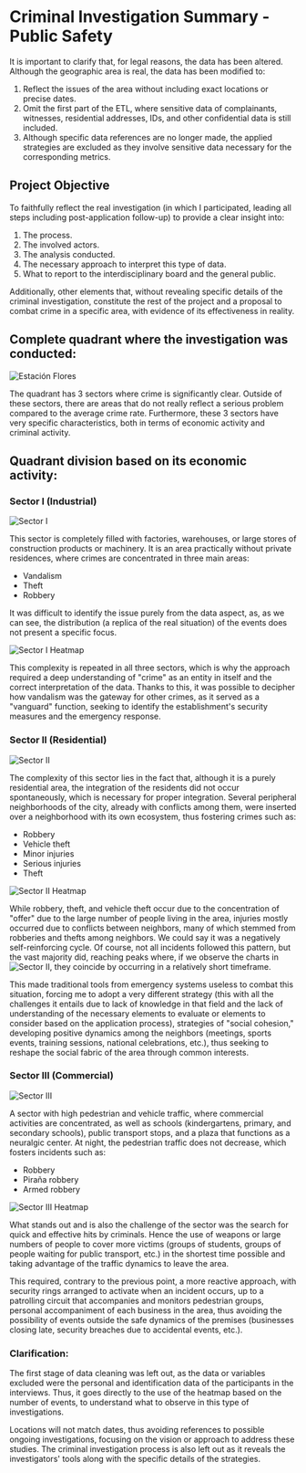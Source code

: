 # Criminal Investigation Summary - Public Safety

It is important to clarify that, for legal reasons, the data has been altered. Although the geographic area is real, the data has been modified to:

1. Reflect the issues of the area without including exact locations or precise dates.
2. Omit the first part of the ETL, where sensitive data of complainants, witnesses, residential addresses, IDs, and other confidential data is still included.
3. Although specific data references are no longer made, the applied strategies are excluded as they involve sensitive data necessary for the corresponding metrics.

## Project Objective

To faithfully reflect the real investigation (in which I participated, leading all steps including post-application follow-up) to provide a clear insight into:

1. The process.
2. The involved actors.
3. The analysis conducted.
4. The necessary approach to interpret this type of data.
5. What to report to the interdisciplinary board and the general public.

Additionally, other elements that, without revealing specific details of the criminal investigation, constitute the rest of the project and a proposal to combat crime in a specific area, with evidence of its effectiveness in reality.

## Complete quadrant where the investigation was conducted:

![Estación Flores](img/cuadrante_completo.jpg)

The quadrant has 3 sectors where crime is significantly clear. Outside of these sectors, there are areas that do not really reflect a serious problem compared to the average crime rate. Furthermore, these 3 sectors have very specific characteristics, both in terms of economic activity and criminal activity.

## Quadrant division based on its economic activity:

### Sector I (Industrial)

![Sector I](img/sectorI.jpg)

This sector is completely filled with factories, warehouses, or large stores of construction products or machinery. It is an area practically without private residences, where crimes are concentrated in three main areas:

- Vandalism
- Theft
- Robbery

It was difficult to identify the issue purely from the data aspect, as, as we can see, the distribution (a replica of the real situation) of the events does not present a specific focus.

![Sector I Heatmap](img/sector1heatmap.jpg)

This complexity is repeated in all three sectors, which is why the approach required a deep understanding of "crime" as an entity in itself and the correct interpretation of the data. Thanks to this, it was possible to decipher how vandalism was the gateway for other crimes, as it served as a "vanguard" function, seeking to identify the establishment's security measures and the emergency response.

### Sector II (Residential)

![Sector II](img/sectorII.jpg)

The complexity of this sector lies in the fact that, although it is a purely residential area, the integration of the residents did not occur spontaneously, which is necessary for proper integration. Several peripheral neighborhoods of the city, already with conflicts among them, were inserted over a neighborhood with its own ecosystem, thus fostering crimes such as:

- Robbery
- Vehicle theft
- Minor injuries
- Serious injuries
- Theft

![Sector II Heatmap](img/sector2heatmap.jpg)

While robbery, theft, and vehicle theft occur due to the concentration of "offer" due to the large number of people living in the area, injuries mostly occurred due to conflicts between neighbors, many of which stemmed from robberies and thefts among neighbors. We could say it was a negatively self-reinforcing cycle. Of course, not all incidents followed this pattern, but the vast majority did, reaching peaks where, if we observe the charts in ![Sector II](sectorii.ipynb), they coincide by occurring in a relatively short timeframe.

This made traditional tools from emergency systems useless to combat this situation, forcing me to adopt a very different strategy (this with all the challenges it entails due to lack of knowledge in that field and the lack of understanding of the necessary elements to evaluate or elements to consider based on the application process), strategies of "social cohesion," developing positive dynamics among the neighbors (meetings, sports events, training sessions, national celebrations, etc.), thus seeking to reshape the social fabric of the area through common interests.

### Sector III (Commercial)

![Sector III](img/sectorIII.jpg)

A sector with high pedestrian and vehicle traffic, where commercial activities are concentrated, as well as schools (kindergartens, primary, and secondary schools), public transport stops, and a plaza that functions as a neuralgic center. At night, the pedestrian traffic does not decrease, which fosters incidents such as:

- Robbery
- Piraña robbery
- Armed robbery

![Sector III Heatmap](img/sector3heatmap.jpg)

What stands out and is also the challenge of the sector was the search for quick and effective hits by criminals. Hence the use of weapons or large numbers of people to cover more victims (groups of students, groups of people waiting for public transport, etc.) in the shortest time possible and taking advantage of the traffic dynamics to leave the area.

This required, contrary to the previous point, a more reactive approach, with security rings arranged to activate when an incident occurs, up to a patrolling circuit that accompanies and monitors pedestrian groups, personal accompaniment of each business in the area, thus avoiding the possibility of events outside the safe dynamics of the premises (businesses closing late, security breaches due to accidental events, etc.).

### Clarification:

The first stage of data cleaning was left out, as the data or variables excluded were the personal and identification data of the participants in the interviews. Thus, it goes directly to the use of the heatmap based on the number of events, to understand what to observe in this type of investigations.

Locations will not match dates, thus avoiding references to possible ongoing investigations, focusing on the vision or approach to address these studies. The criminal investigation process is also left out as it reveals the investigators' tools along with the specific details of the strategies.